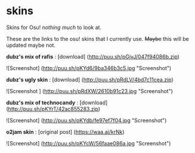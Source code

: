 # skins
Skins for Osu! _nothing much_ to look at.

These are the links to the osu! skins that I currently use. ~~Maybe~~ this will be updated maybe not.

**dubz's mix of rafis** : [download] (http://puu.sh/pGjvJ/047f94086b.zip)

![Screenshot] (http://puu.sh/pKYd6/9ba346b3c5.jpg "Screenshot")

**dubz's ugly skin** : [download] (http://puu.sh/pRdLV/4bd7c11cea.zip)

![Screenshot ] (http://puu.sh/pRdXW/2610b91c23.jpg "Screenshot")

**dubz's mix of technocandy** : [download] (http://puu.sh/pKYrT/42ac855283.zip)

![Screenshot] (http://puu.sh/pKYdb/fe97ef7f04.jpg "Screenshot")

**o2jam skin** : [original post] (https://waa.ai/krNk)

![Screenshot] (http://puu.sh/pKYcW/56faae086a.jpg "Screenshot")
